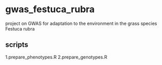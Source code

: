 # gwas_festuca_rubra
project on GWAS for adaptation to the environment in the grass species Festuca rubra


## scripts
1.prepare_phenotypes.R
2.prepare_genotypes.R
